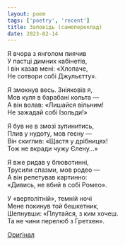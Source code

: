 ```yaml
---
layout: poem
tags: ['poetry', 'recent']
title: Заповідь (самопереклад)
date: 2023-02-14
---
```


Я вчора з янголом пиячив<br>
У пастці димних кабінетів,<br>
І він казав мені: «Хлопаче,<br>
Не сотвори собі Джульєтту».<br>

Я змокнув весь. Зніяковів я,<br>
Мов куля в барабані кольта —<br>
А він волав: «Лишайся вільним!<br>
Не зажадай собі Ізольди!»<br>

Я був не в змозі зупинитись,<br>
Плив у нудоту, мов геєну —<br>
Він скиглив: «Щастя у дрібницях!<br>
Тож не вкради чужу Єлену…»<br>

Я вже ридав у блювотинні,<br>
Трусили спазми, мов родео —<br>
А він репетував картинно:<br>
«Дивись, не вбий в собі Ромео».<br>

У «вертолітній», темній ночі<br>
Мене покинув той бешкетник,<br>
Шепнувши: «Плутайся, з ким хочеш.<br>
Та не чини перелюб з Гретхен».<br>

[Оригінал](/poetry/2010-04-commandment/)

